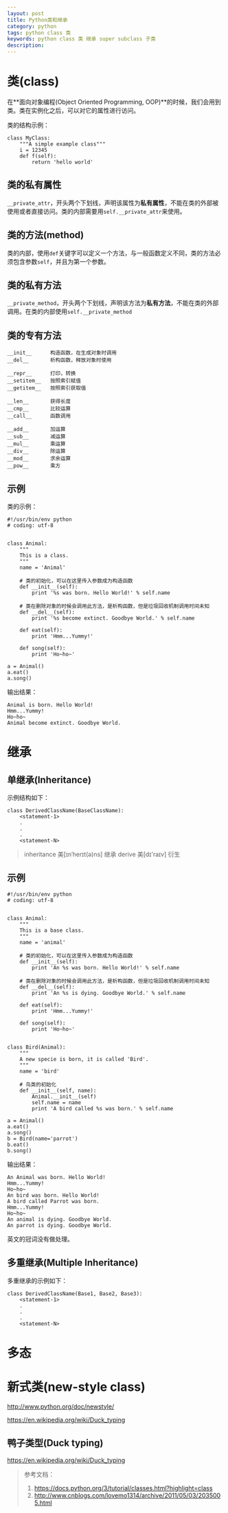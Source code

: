 ```yaml
---
layout: post
title: Python类和继承
category: python
tags: python class 类
keywords: python class 类 继承 super subclass 子类
description: 
---
```


# 类(class)

在**面向对象编程(Object Oriented Programming, OOP)**的时候，我们会用到类。类在实例化之后，可以对它的属性进行访问。

类的结构示例：

```
class MyClass:
    """A simple example class"""
    i = 12345
    def f(self):
        return 'hello world'
```

## 类的私有属性

`__private_attr`，开头两个下划线，声明该属性为**私有属性**，不能在类的外部被使用或者直接访问。类的内部需要用`self.__private_attr`来使用。

## 类的方法(method)

类的内部，使用`def`关键字可以定义一个方法，与一般函数定义不同，类的方法必须包含参数`self`，并且为第一个参数。

## 类的私有方法

`__private_method`，开头两个下划线，声明该方法为**私有方法**，不能在类的外部调用。在类的内部使用`self.__private_method`

## 类的专有方法

```
__init__      构造函数，在生成对象时调用
__del__       析构函数，释放对象时使用

__repr__      打印，转换
__setitem__   按照索引赋值
__getitem__   按照索引获取值

__len__       获得长度
__cmp__       比较运算
__call__      函数调用

__add__       加运算
__sub__       减运算
__mul__       乘运算
__div__       除运算
__mod__       求余运算
__pow__       乘方
```

## 示例

类的示例：

```
#!/usr/bin/env python
# coding: utf-8


class Animal:
    """
    This is a class.
    """
    name = 'Animal'

    # 类的初始化，可以在这里传入参数成为构造函数
    def __init__(self):
        print '%s was born. Hello World!' % self.name

    # 类在删除对象的时候会调用此方法，是析构函数，但是垃圾回收机制调用时间未知
    def __del__(self):
        print '%s become extinct. Goodbye World.' % self.name

    def eat(self):
        print 'Hmm...Yummy!'

    def song(self):
        print 'Ho~ho~'

a = Animal()
a.eat()
a.song()
```

输出结果：

```
Animal is born. Hello World!
Hmm...Yummy!
Ho~ho~
Animal become extinct. Goodbye World.
```

# 继承

## 单继承(Inheritance)

示例结构如下：

```
class DerivedClassName(BaseClassName):
    <statement-1>
    .
    .
    .
    <statement-N>
```

> inheritance  美[ɪnˈherɪt(ə)ns]  继承
> derive       美[dɪ'raɪv]        衍生

## 示例

```
#!/usr/bin/env python
# coding: utf-8


class Animal:
    """
    This is a base class.
    """
    name = 'animal'

    # 类的初始化，可以在这里传入参数成为构造函数
    def __init__(self):
        print 'An %s was born. Hello World!' % self.name

    # 类在删除对象的时候会调用此方法，是析构函数，但是垃圾回收机制调用时间未知
    def __del__(self):
        print 'An %s is dying. Goodbye World.' % self.name

    def eat(self):
        print 'Hmm...Yummy!'

    def song(self):
        print 'Ho~ho~'


class Bird(Animal):
    """
    A new specie is born, it is called 'Bird'.
    """
    name = 'bird'

    # 鸟类的初始化
    def __init__(self, name):
        Animal.__init__(self)
        self.name = name
        print 'A bird called %s was born.' % self.name

a = Animal()
a.eat()
a.song()
b = Bird(name='parrot')
b.eat()
b.song()
```

输出结果：

```
An Animal was born. Hello World!
Hmm...Yummy!
Ho~ho~
An bird was born. Hello World!
A bird called Parrot was born.
Hmm...Yummy!
Ho~ho~
An animal is dying. Goodbye World.
An parrot is dying. Goodbye World.
```

英文的冠词没有做处理。

## 多重继承(Multiple Inheritance)

多重继承的示例如下：

```
class DerivedClassName(Base1, Base2, Base3):
    <statement-1>
    .
    .
    .
    <statement-N>
```

# 多态

# 新式类(new-style class)

http://www.python.org/doc/newstyle/

https://en.wikipedia.org/wiki/Duck_typing

## 鸭子类型(Duck typing)

https://en.wikipedia.org/wiki/Duck_typing

> 参考文档：
> 1. https://docs.python.org/3/tutorial/classes.html?highlight=class
> 2. http://www.cnblogs.com/lovemo1314/archive/2011/05/03/2035005.html
